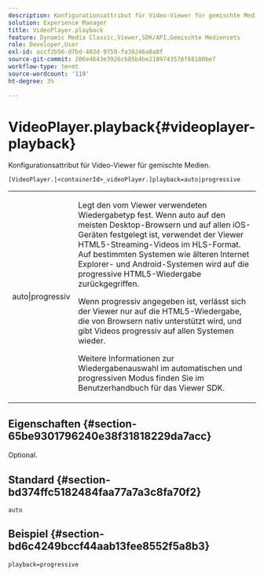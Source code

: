 ```yaml
---
description: Konfigurationsattribut für Video-Viewer für gemischte Medien.
solution: Experience Manager
title: VideoPlayer.playback
feature: Dynamic Media Classic,Viewer,SDK/API,Gemischte Mediensets
role: Developer,User
exl-id: accf2b56-d7bd-483d-9759-fa38246a0a8f
source-git-commit: 206e4643e3926cb85b4be2189743578f88180be7
workflow-type: tm+mt
source-wordcount: '119'
ht-degree: 3%

---
```


# VideoPlayer.playback{#videoplayer-playback}

Konfigurationsattribut für Video-Viewer für gemischte Medien.

`[VideoPlayer.|<containerId>_videoPlayer.]playback=auto|progressive`

<table id="table_27B4B2DDD44D4D1CB46DD1906A92B2FD"> 
 <tbody> 
  <tr> 
   <td colname="col1"> <p> <span class="codeph"> auto|progressiv</span> </p> </td> 
   <td colname="col2"> <p> Legt den vom Viewer verwendeten Wiedergabetyp fest. Wenn <span class="codeph"> auto</span> auf den meisten Desktop-Browsern und auf allen iOS-Geräten festgelegt ist, verwendet der Viewer HTML5-Streaming-Videos im HLS-Format. Auf bestimmten Systemen wie älteren Internet Explorer- und Android-Systemen wird auf die progressive HTML5-Wiedergabe zurückgegriffen. </p> <p>Wenn <span class="codeph"> progressiv</span> angegeben ist, verlässt sich der Viewer nur auf die HTML5-Wiedergabe, die von Browsern nativ unterstützt wird, und gibt Videos progressiv auf allen Systemen wieder. </p> <p>Weitere Informationen zur Wiedergabenauswahl im automatischen und progressiven Modus finden Sie im Benutzerhandbuch für das Viewer SDK. </p> </td> 
  </tr> 
 </tbody> 
</table>

## Eigenschaften {#section-65be9301796240e38f31818229da7acc}

Optional.

## Standard {#section-bd374ffc5182484faa77a7a3c8fa70f2}

`auto`

## Beispiel {#section-bd6c4249bccf44aab13fee8552f5a8b3}

`playback=progressive`
